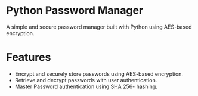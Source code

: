 # Python Password Manager 
A simple and secure password manager built with Python using AES-based encryption.
# Features
* Encrypt and securely store passwords using AES-based encryption.
* Retrieve and decrypt passwords with user authentication.
* Master Password authentication using SHA 256- hashing. 
